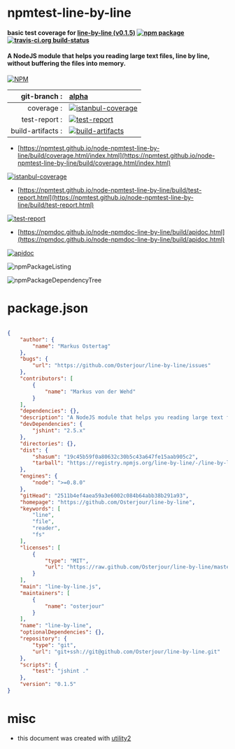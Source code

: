 # npmtest-line-by-line

#### basic test coverage for  [line-by-line (v0.1.5)](https://github.com/Osterjour/line-by-line)  [![npm package](https://img.shields.io/npm/v/npmtest-line-by-line.svg?style=flat-square)](https://www.npmjs.org/package/npmtest-line-by-line) [![travis-ci.org build-status](https://api.travis-ci.org/npmtest/node-npmtest-line-by-line.svg)](https://travis-ci.org/npmtest/node-npmtest-line-by-line)

#### A NodeJS module that helps you reading large text files, line by line, without buffering the files into memory.

[![NPM](https://nodei.co/npm/line-by-line.png?downloads=true&downloadRank=true&stars=true)](https://www.npmjs.com/package/line-by-line)

| git-branch : | [alpha](https://github.com/npmtest/node-npmtest-line-by-line/tree/alpha)|
|--:|:--|
| coverage : | [![istanbul-coverage](https://npmtest.github.io/node-npmtest-line-by-line/build/coverage.badge.svg)](https://npmtest.github.io/node-npmtest-line-by-line/build/coverage.html/index.html)|
| test-report : | [![test-report](https://npmtest.github.io/node-npmtest-line-by-line/build/test-report.badge.svg)](https://npmtest.github.io/node-npmtest-line-by-line/build/test-report.html)|
| build-artifacts : | [![build-artifacts](https://npmtest.github.io/node-npmtest-line-by-line/glyphicons_144_folder_open.png)](https://github.com/npmtest/node-npmtest-line-by-line/tree/gh-pages/build)|

- [https://npmtest.github.io/node-npmtest-line-by-line/build/coverage.html/index.html](https://npmtest.github.io/node-npmtest-line-by-line/build/coverage.html/index.html)

[![istanbul-coverage](https://npmtest.github.io/node-npmtest-line-by-line/build/screenCapture.buildCi.browser.%252Ftmp%252Fbuild%252Fcoverage.lib.html.png)](https://npmtest.github.io/node-npmtest-line-by-line/build/coverage.html/index.html)

- [https://npmtest.github.io/node-npmtest-line-by-line/build/test-report.html](https://npmtest.github.io/node-npmtest-line-by-line/build/test-report.html)

[![test-report](https://npmtest.github.io/node-npmtest-line-by-line/build/screenCapture.buildCi.browser.%252Ftmp%252Fbuild%252Ftest-report.html.png)](https://npmtest.github.io/node-npmtest-line-by-line/build/test-report.html)

- [https://npmdoc.github.io/node-npmdoc-line-by-line/build/apidoc.html](https://npmdoc.github.io/node-npmdoc-line-by-line/build/apidoc.html)

[![apidoc](https://npmdoc.github.io/node-npmdoc-line-by-line/build/screenCapture.buildCi.browser.%252Ftmp%252Fbuild%252Fapidoc.html.png)](https://npmdoc.github.io/node-npmdoc-line-by-line/build/apidoc.html)

![npmPackageListing](https://npmtest.github.io/node-npmtest-line-by-line/build/screenCapture.npmPackageListing.svg)

![npmPackageDependencyTree](https://npmtest.github.io/node-npmtest-line-by-line/build/screenCapture.npmPackageDependencyTree.svg)



# package.json

```json

{
    "author": {
        "name": "Markus Ostertag"
    },
    "bugs": {
        "url": "https://github.com/Osterjour/line-by-line/issues"
    },
    "contributors": [
        {
            "name": "Markus von der Wehd"
        }
    ],
    "dependencies": {},
    "description": "A NodeJS module that helps you reading large text files, line by line, without buffering the files into memory.",
    "devDependencies": {
        "jshint": "2.5.x"
    },
    "directories": {},
    "dist": {
        "shasum": "19c45b59f0a80632c30b5c43a647fe15aab905c2",
        "tarball": "https://registry.npmjs.org/line-by-line/-/line-by-line-0.1.5.tgz"
    },
    "engines": {
        "node": ">=0.8.0"
    },
    "gitHead": "2511b4ef4aea59a3e6002c084b64abb38b291a93",
    "homepage": "https://github.com/Osterjour/line-by-line",
    "keywords": [
        "line",
        "file",
        "reader",
        "fs"
    ],
    "licenses": [
        {
            "type": "MIT",
            "url": "https://raw.github.com/Osterjour/line-by-line/master/LICENSE.txt"
        }
    ],
    "main": "line-by-line.js",
    "maintainers": [
        {
            "name": "osterjour"
        }
    ],
    "name": "line-by-line",
    "optionalDependencies": {},
    "repository": {
        "type": "git",
        "url": "git+ssh://git@github.com/Osterjour/line-by-line.git"
    },
    "scripts": {
        "test": "jshint ."
    },
    "version": "0.1.5"
}
```



# misc
- this document was created with [utility2](https://github.com/kaizhu256/node-utility2)
